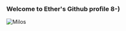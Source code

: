 ### Welcome to Ether's Github profile 8-)

![Milos](https://media.giphy.com/media/SXlmEUowKDP8LX5f3l/giphy.gif)

<!--
**etheriuman/etheriuman** is a ✨ _special_ ✨ repository because its `README.md` (this file) appears on your GitHub profile.

Here are some ideas to get you started:

- 🔭 I’m currently working on ...
- 🌱 I’m currently learning ...
- 👯 I’m looking to collaborate on ...
- 🤔 I’m looking for help with ...
- 💬 Ask me about ...
- 📫 How to reach me: ...
- 😄 Pronouns: ...
- ⚡ Fun fact: ...
-->
